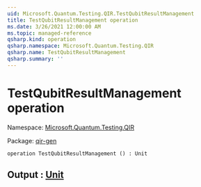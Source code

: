 ```yaml
---
uid: Microsoft.Quantum.Testing.QIR.TestQubitResultManagement
title: TestQubitResultManagement operation
ms.date: 3/26/2021 12:00:00 AM
ms.topic: managed-reference
qsharp.kind: operation
qsharp.namespace: Microsoft.Quantum.Testing.QIR
qsharp.name: TestQubitResultManagement
qsharp.summary: ''
---
```


# TestQubitResultManagement operation

Namespace: [Microsoft.Quantum.Testing.QIR](xref:Microsoft.Quantum.Testing.QIR)

Package: [qir-gen](https://nuget.org/packages/qir-gen)




```qsharp
operation TestQubitResultManagement () : Unit
```


## Output : [Unit](xref:microsoft.quantum.lang-ref.unit)

